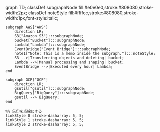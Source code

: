 graph TD;
    classDef subgraphNode fill:#e0e0e0,stroke:#808080,stroke-width:2px;
    classDef noteStyle fill:#ffffcc,stroke:#808080,stroke-width:1px,font-style:italic;

    subgraph AWS["AWS"]
        direction LR;
        S3["Amazon S3"]:::subgraphNode;
        bucket["Bucket"]:::subgraphNode;
        Lambda["Lambda"]:::subgraphNode;
        EventBridge["Event Bridge"]:::subgraphNode;
        note1["Note: This is a memo inside the subgraph."]:::noteStyle;
        S3 -->|Transferring objects and deleting| bucket;
        Lambda -->|Manual processing and shaping| bucket;
        EventBridge -->|Executed every hour| Lambda;
    end

    subgraph GCP["GCP"]
        direction LR;
        gsutil["gsutil"]:::subgraphNode;
        BigQuery["BigQuery"]:::subgraphNode;
        gsutil --> BigQuery;
    end

    %% 矢印を点線にする
    linkStyle 0 stroke-dasharray: 5, 5;
    linkStyle 1 stroke-dasharray: 5, 5;
    linkStyle 2 stroke-dasharray: 5, 5;